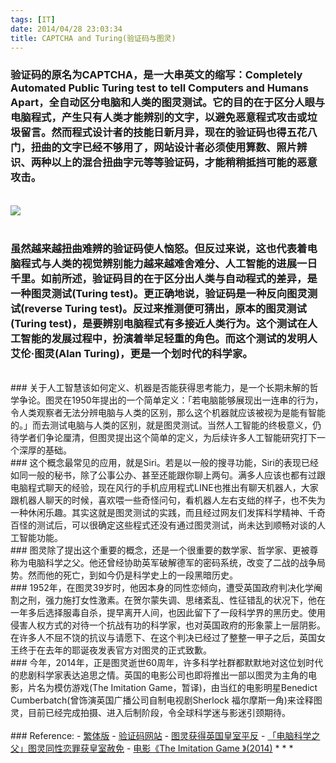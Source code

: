 ```yaml
---
tags: [IT]
date: 2014/04/28 23:03:34
title: CAPTCHA and Turing(验证码与图灵)
---
```


### 验证码的原名为CAPTCHA，是一大串英文的缩写：Completely Automated Public Turing test to tell Computers and Humans Apart，全自动区分电脑和人类的图灵测试。它的目的在于区分人眼与电脑程式，产生只有人类才能辨别的文字，以避免恶意程式攻击或垃圾留言。然而程式设计者的技能日新月异，现在的验证码也得五花八门，扭曲的文字已经不够用了，网站设计者必须使用算数、照片辨识、两种以上的混合扭曲字元等等验证码，才能稍稍抵挡可能的恶意攻击。
<br/>
 <img src="http://pansci.tw/wp-content/uploads/2014/04/Captcha.jpg" />
<!--more-->
<br/>
<br/>

### 虽然越来越扭曲难辨的验证码使人恼怒。但反过来说，这也代表着电脑程式与人类的视觉辨别能力越来越难舍难分、人工智能的进展一日千里。如前所述，验证码目的在于区分出人类与自动程式的差异，是一种图灵测试(Turing test)。更正确地说，验证码是一种反向图灵测试(reverse Turing test)。反过来推测便可猜出，原本的图灵测试(Turing test)，是要辨别电脑程式有多接近人类行为。这个测试在人工智能的发展过程中，扮演着举足轻重的角色。而这个测试的发明人艾伦‧图灵(Alan Turing)，更是一个划时代的科学家。
<br/>
### 关于人工智慧该如何定义、机器是否能获得思考能力，是一个长期未解的哲学争论。图灵在1950年提出的一个简单定义：「若电脑能够展现出一连串的行为，令人类观察者无法分辨电脑与人类的区别，那么这个机器就应该被视为是能有智能的。」而去测试电脑与人类的区别，就是图灵测试。当然人工智能的终极意义，仍待学者们争论厘清，但图灵提出这个简单的定义，为后续许多人工智能研究打下一个深厚的基础。
<br/>
### 这个概念最常见的应用，就是Siri。若是以一般的搜寻功能，Siri的表现已经如同一般的秘书，除了公事公办、甚至还能跟你聊上两句。满多人应该也都有过跟电脑程式聊天的经验，现在风行的手机应用程式LINE也推出有聊天机器人，大家跟机器人聊天的时候，喜欢喂一些奇怪问句，看机器人左右支绌的样子，也不失为一种休闲乐趣。其实这就是图灵测试的实践，而且经过网友们发挥科学精神、千奇百怪的测试后，可以很确定这些程式还没有通过图灵测试，尚未达到顺畅对谈的人工智能功能。
<br/>
### 图灵除了提出这个重要的概念，还是一个很重要的数学家、哲学家、更被尊称为电脑科学之父。他还曾经协助英军破解德军的密码系统，改变了二战的战争局势。然而他的死亡，到如今仍是科学史上的一段黑暗历史。
<br/>
### 1952年，在图灵39岁时，他因本身的同性恋倾向，遭受英国政府判决化学阉割之刑，强力施打女性激素。在贺尔蒙失调、思绪紊乱、性征错乱的状况下，他在一年多后选择服毒自杀，提早离开人间，也因此留下了一段科学界的黑历史。使用侵害人权方式的对待一个抗战有功的科学家，也对英国政府的形象蒙上一层阴影。在许多人不屈不饶的抗议与请愿下、在这个判决已经过了整整一甲子之后，英国女王终于在去年的耶诞夜发表官方对图灵的正式致歉。
<br/>
### 今年，2014年，正是图灵逝世60周年，许多科学社群都默默地对这位划时代的悲剧科学家表达追思之情。英国的电影公司也即将推出一部以图灵为主角的电影，片名为模仿游戏(The Imitation Game，暂译)，由当红的电影明星Benedict Cumberbatch(曾饰演英国广播公司自制电视剧Sherlock 福尔摩斯一角)来诠释图灵，目前已经完成拍摄、进入后制阶段，令全球科学迷与影迷引颈期待。
<br/><br/>
### Reference:
 -  <a href="http://pansci.tw/archives/59156" target="_blank">繁体版</a>
 -  <a href="http://www.captcha.net/" target="_blank">验证码网站</a>
 -  <a href="http://www.bbc.com/news/technology-25495315" target="_blank">图灵获得英国皇室平反</a>
 -  <a href="http://www.appledaily.com.tw/realtimenews/article/new/20131225/314637/" target="_blank">「电脑科学之父」图灵同性恋罪获皇室赦免</a>
 -  <a href="http://www.imdb.com/title/tt2084970/" target="_blank">电影《The Imitation Game 》(2014)</a>
 * * *
